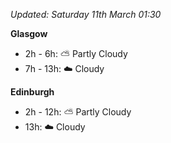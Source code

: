 *Updated: Saturday 11th March 01:30*

**Glasgow**

* 2h - 6h: :partly_sunny: Partly Cloudy
* 7h - 13h: :cloud: Cloudy

**Edinburgh**

* 2h - 12h: :partly_sunny: Partly Cloudy
* 13h: :cloud: Cloudy
